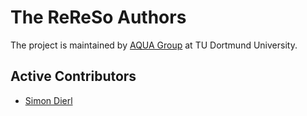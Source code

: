<!--
  SPDX-FileCopyrightText: 2023-2025 The ReReSo Authors, see AUTHORS.md

  SPDX-License-Identifier: CC-BY-4.0
  -->

# The ReReSo Authors

The project is maintained by [AQUA Group](https://aqua.engineering/) at TU Dortmund University.

## Active Contributors

- [Simon Dierl](mailto:simon.dierl@tu-dortmund.de)
